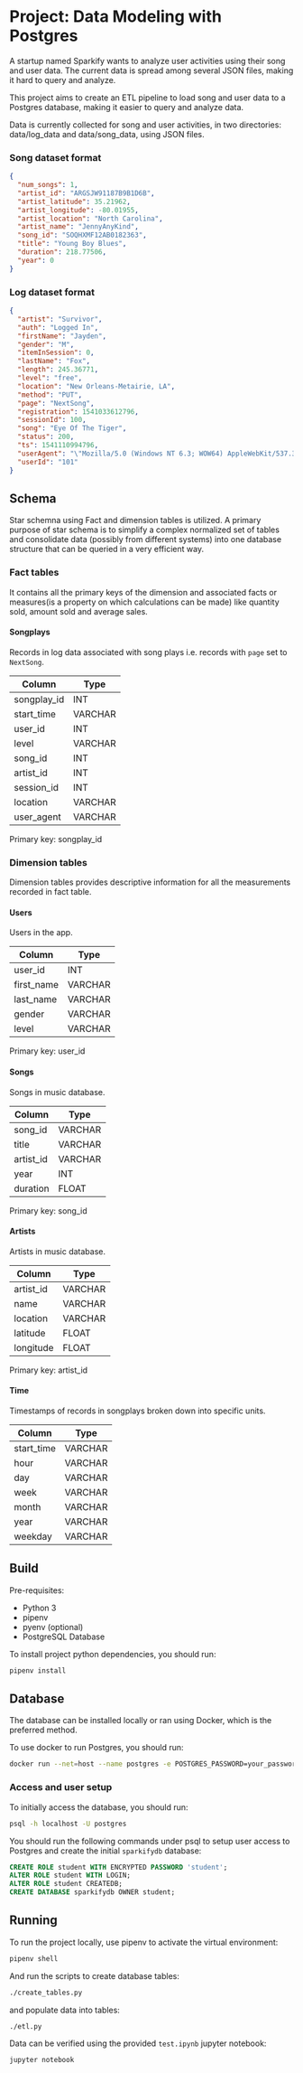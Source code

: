 # Project: Data Modeling with Postgres
A startup named Sparkify wants to analyze user activities using their song and user data. The current data is spread among several JSON files, making it hard to query and analyze.

This project aims to create an ETL pipeline to load song and user data to a Postgres database, making it easier to query and analyze data.

Data is currently collected for song and user activities, in two directories: data/log_data and data/song_data, using JSON files.

### Song dataset format

```json
{
  "num_songs": 1,
  "artist_id": "ARGSJW91187B9B1D6B",
  "artist_latitude": 35.21962,
  "artist_longitude": -80.01955,
  "artist_location": "North Carolina",
  "artist_name": "JennyAnyKind",
  "song_id": "SOQHXMF12AB0182363",
  "title": "Young Boy Blues",
  "duration": 218.77506,
  "year": 0
}
```

### Log dataset format

```json
{
  "artist": "Survivor",
  "auth": "Logged In",
  "firstName": "Jayden",
  "gender": "M",
  "itemInSession": 0,
  "lastName": "Fox",
  "length": 245.36771,
  "level": "free",
  "location": "New Orleans-Metairie, LA",
  "method": "PUT",
  "page": "NextSong",
  "registration": 1541033612796,
  "sessionId": 100,
  "song": "Eye Of The Tiger",
  "status": 200,
  "ts": 1541110994796,
  "userAgent": "\"Mozilla/5.0 (Windows NT 6.3; WOW64) AppleWebKit/537.36 (KHTML, like Gecko) Chrome/36.0.1985.143 Safari/537.36\"",
  "userId": "101"
}
```

## Schema

Star schemna using Fact and dimension tables is utilized. A primary purpose of star schema is to simplify a complex normalized set of tables and consolidate data (possibly from different systems) into one database structure that can be queried in a very efficient way.

### Fact tables

It contains all the primary keys of the dimension and associated facts or measures(is a property on which calculations can be made) like quantity sold, amount sold and average sales.

#### Songplays

Records in log data associated with song plays i.e. records with `page` set to `NextSong`.

|   Column    |  Type   |
| ----------- | --------|
| songplay_id | INT     |
| start_time  | VARCHAR |
| user_id     | INT     |
| level       | VARCHAR |
| song_id     | INT     |
| artist_id   | INT     | 
| session_id  | INT     |
| location    | VARCHAR | 
| user_agent  | VARCHAR | 

Primary key: songplay_id

### Dimension tables

Dimension tables provides descriptive information for all the measurements recorded in fact table.

#### Users

Users in the app.

|   Column   |  Type   | 
| ---------- | ------- | 
| user_id    | INT     | 
| first_name | VARCHAR | 
| last_name  | VARCHAR | 
| gender     | VARCHAR | 
| level      | VARCHAR | 

Primary key: user_id

#### Songs

Songs in music database.

|  Column   |  Type   | 
| --------- | ------- | 
| song_id   | VARCHAR | 
| title     | VARCHAR | 
| artist_id | VARCHAR | 
| year      | INT     | 
| duration  | FLOAT   | 

Primary key: song_id

#### Artists

Artists in music database.

|  Column   |  Type      |  
| --------- | ---------- | 
| artist_id | VARCHAR    | 
| name      | VARCHAR    | 
| location  | VARCHAR    | 
| latitude  | FLOAT      | 
| longitude | FLOAT      | 

Primary key: artist_id

#### Time

Timestamps of records in songplays broken down into specific units.

|   Column   |  Type     | 
| ---------- | --------- | 
| start_time | VARCHAR   | 
| hour       | VARCHAR   | 
| day        | VARCHAR   | 
| week       | VARCHAR   | 
| month      | VARCHAR   | 
| year       | VARCHAR   | 
| weekday    | VARCHAR   | 

## Build

Pre-requisites:

- Python 3
- pipenv
- pyenv (optional)
- PostgreSQL Database

To install project python dependencies, you should run:

``` sh
pipenv install
```

## Database

The database can be installed locally or ran using Docker, which is the
preferred method.

To use docker to run Postgres, you should run:

``` sh
docker run --net=host --name postgres -e POSTGRES_PASSWORD=your_password -d postgres
```

### Access and user setup

To initially access the database, you should run:

``` sh
psql -h localhost -U postgres
```

You should run the following commands under psql to setup user access to
Postgres and create the initial `sparkifydb` database:

``` sql
CREATE ROLE student WITH ENCRYPTED PASSWORD 'student';
ALTER ROLE student WITH LOGIN;
ALTER ROLE student CREATEDB;
CREATE DATABASE sparkifydb OWNER student;
```

## Running

To run the project locally, use pipenv to activate the virtual environment:

``` sh
pipenv shell
```

And run the scripts to create database tables:

``` sh
./create_tables.py
```

and populate data into tables:

``` sh
./etl.py
```

Data can be verified using the provided `test.ipynb` jupyter notebook:

``` sh
jupyter notebook
```